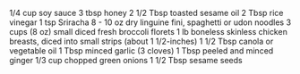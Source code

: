 1/4 cup soy sauce
3 tbsp honey
2 1/2 Tbsp toasted sesame oil
2 Tbsp rice vinegar
1 tsp Sriracha
8 - 10 oz dry linguine fini, spaghetti or udon noodles
3 cups (8 oz) small diced fresh broccoli florets
1 lb boneless skinless chicken breasts, diced into small strips (about 1 1/2-inches)
1 1/2 Tbsp canola or vegetable oil
1 Tbsp minced garlic (3 cloves)
1 Tbsp peeled and minced ginger
1/3 cup chopped green onions
1 1/2 Tbsp sesame seeds